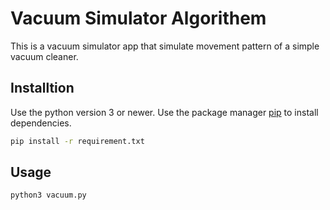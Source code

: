# Vacuum Simulator Algorithem
This is a vacuum simulator app that simulate movement pattern of a simple vacuum cleaner.

## Installtion
Use the python version 3 or newer.
Use the package manager [pip](https://pip.pypa.io/en/stable/) to install dependencies.

```bash 
pip install -r requirement.txt
```

## Usage
```bash
python3 vacuum.py
```
